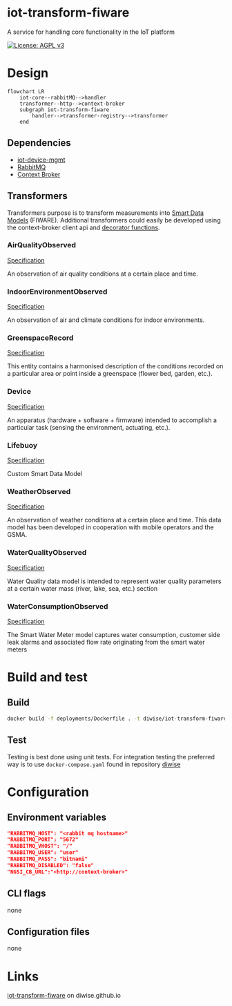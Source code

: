 # iot-transform-fiware
A service for handling core functionality in the IoT platform

[![License: AGPL v3](https://img.shields.io/badge/License-AGPL_v3-blue.svg)](https://github.com/diwise/iot-agent/blob/main/LICENSE)

# Design

```mermaid
flowchart LR
    iot-core--rabbitMQ-->handler
    transformer--http-->context-broker
    subgraph iot-transform-fiware
        handler-->transformer-registry-->transformer   
    end 
```



## Dependencies  
 - [iot-device-mgmt](https://github.com/diwise/iot-device-mgmt)
 - [RabbitMQ](https://www.rabbitmq.com/)
 - [Context Broker](https://github.com/diwise/context-broker)

## Transformers
Transformers purpose is to transform measurements into [Smart Data Models](https://smartdatamodels.org/) (FIWARE). Additional transformers could easily be developed using the context-broker client api and [decorator functions](https://github.com/diwise/context-broker/blob/main/pkg/ngsild/types/entities/decorators/decorators.go). 
### AirQualityObserved
[Specification](https://github.com/smart-data-models/dataModel.Environment/blob/master/AirQualityObserved/doc/spec.md)

An observation of air quality conditions at a certain place and time.
### IndoorEnvironmentObserved
[Specification](https://github.com/smart-data-models/dataModel.Environment/blob/master/IndoorEnvironmentObserved/doc/spec.md)

An observation of air and climate conditions for indoor environments.
### GreenspaceRecord
[Specification](https://github.com/smart-data-models/dataModel.ParksAndGardens/blob/master/GreenspaceRecord/doc/spec.md)

This entity contains a harmonised description of the conditions recorded on a particular area or point inside a greenspace (flower bed, garden, etc.).
### Device
[Specification](https://github.com/smart-data-models/dataModel.Device/blob/master/Device/doc/spec.md)

An apparatus (hardware + software + firmware) intended to accomplish a particular task (sensing the environment, actuating, etc.).
### Lifebuoy
[Specification]()

Custom Smart Data Model
### WeatherObserved
[Specification](https://github.com/smart-data-models/dataModel.Weather/blob/master/WeatherObserved/doc/spec.md)

An observation of weather conditions at a certain place and time. This data model has been developed in cooperation with mobile operators and the GSMA.
### WaterQualityObserved
[Specification](https://github.com/smart-data-models/dataModel.WaterQuality/blob/master/WaterQualityObserved/doc/spec.md)

Water Quality data model is intended to represent water quality parameters at a certain water mass (river, lake, sea, etc.) section
### WaterConsumptionObserved
[Specification](https://github.com/smart-data-models/dataModel.WaterConsumption/blob/master/WaterConsumptionObserved/doc/spec.md) 

 The Smart Water Meter model captures water consumption, customer side leak alarms and associated flow rate originating from the smart water meters
# Build and test
## Build
```bash
docker build -f deployments/Dockerfile . -t diwise/iot-transform-fiware:latest
```
## Test
Testing is best done using unit tests. For integration testing the preferred way is to use `docker-compose.yaml` found in repository [diwise](https://github.com/diwise/diwise) 

# Configuration
## Environment variables
```json
"RABBITMQ_HOST": "<rabbit mq hostname>"
"RABBITMQ_PORT": "5672"
"RABBITMQ_VHOST": "/"
"RABBITMQ_USER": "user"
"RABBITMQ_PASS": "bitnami"
"RABBITMQ_DISABLED": "false"
"NGSI_CB_URL":"<http://context-broker>"
```
## CLI flags
none
## Configuration files
none
# Links
[iot-transform-fiware](https://diwise.github.io/) on diwise.github.io


